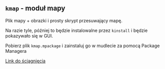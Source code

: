 ## `kmap` - moduł mapy

Plik mapy + obrazki i prosty skrypt przesuwający mapę. 

Na razie tyle, później to będzie instalowalne przez `kinstall` i będzie pokazywało się w GUI.

Pobierz plik `kmap.mpackage` i zainstaluj go w mudlecie za pomocą Package Managera

[Link do ściągnięcia](https://github.com/ktunkiewicz/KillerMUDScripts/raw/main/kmap/kmap.mpackage)

